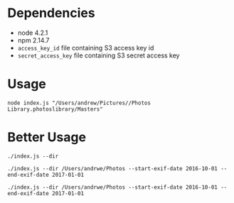 Dependencies
============
- node 4.2.1
- npm  2.14.7
- `access_key_id` file containing S3 access key id
- `secret_access_key` file containing S3 secret access key

Usage
====

    node index.js "/Users/andrew/Pictures//Photos Library.photoslibrary/Masters"

Better Usage
============

    ./index.js --dir

    ./index.js --dir /Users/andrwe/Photos --start-exif-date 2016-10-01 --end-exif-date 2017-01-01

    ./index.js --dir /Users/andrwe/Photos --start-exif-date 2016-10-01 --end-exif-date 2017-01-01
